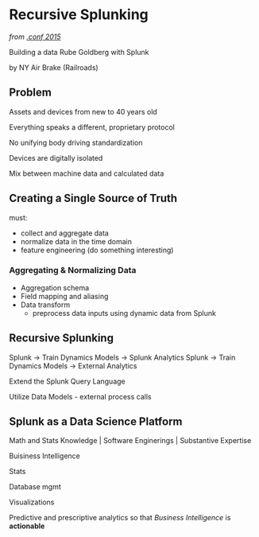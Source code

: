 # Recursive Splunking

_from [.conf 2015](http://adrichman.github.io/SplunkConf2015/)_

Building a data Rube Goldberg with Splunk 

by NY Air Brake (Railroads)

## Problem

Assets and devices from new to 40 years old

Everything speaks a different, proprietary protocol

No unifying body driving standardization

Devices are digitally isolated

Mix between machine data and calculated data 

## Creating a Single Source of Truth

must:
* collect and aggregate data
* normalize data in the time domain
* feature engineering (do something interesting)

### Aggregating & Normalizing Data
* Aggregation schema
* Field mapping and aliasing
* Data transform
    - preprocess data inputs using dynamic data from Splunk 

## Recursive Splunking

Splunk -> Train Dynamics Models -> Splunk Analytics
Splunk -> Train Dynamics Models -> External Analytics

Extend the Splunk Query Language

Utilize Data Models - external process calls

## Splunk as a Data Science Platform

Math and Stats Knowledge | Software Enginerings | Substantive Expertise

Buisiness Intelligence

Stats

Database mgmt

Visualizations

Predictive and prescriptive analytics so that _Business Intelligence_ is __actionable__


